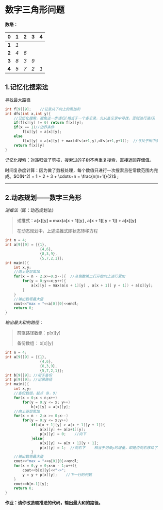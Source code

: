 # **数字三角形问题**

**数塔：**

| 0     | 1    | 2    | 3    | 4    |
| ----- | ---- | ---- | ---- | ---- |
| **1** | *1*  |      |      |      |
| **2** | *4*  | *6*  |      |      |
| **3** | *8*  | *3*  | *9*  |      |
| **4** | *5*  | *7*  | *2*  | *1*  |

## 1.记忆化搜索法

寻找最大路径

```cpp
int f[9][9];	//记录从下向上的累加和
int dfs(int x,int y){
    //记忆化搜索，避免进一步递归(相当于一个备忘录，先从备忘录中寻找，否则进行递归)
    if(f[x][y] != 0) return f[x][y];
	if(x == 1)//边界条件
        f[x][y] = a[x][y];
	else
        f[x][y] = a[x][y] + max(dfs(x+1,y),dfs(x+1,y+1));  //寻找子树中更大的一个进行累加
    return f[x][y]
}
```

记忆化搜索：对递归做了剪枝，搜索过的子树不再重复搜索，直接返回存储值。

时间复杂度计算：因为做了剪枝处理，每个数值只进行一次搜索且在常数范围内完成。$O(N^2) = 1 + 2 + 3 + \cdots+n = \frac{n(n+1)}{2}$ ;



---

## 2.动态规划——数字三角形

*逆推法*（即：动态规划法）

> 递推式：**a[x]\[y] = max(a[x + 1]\[y] , a[x + 1]\[ y + 1]) + a[x]\[y]** 
>
> 在动态规划中，上述递推式即状态转移方程



```cpp
int n = 4;
int a[9][9] = {{1},
				{4,6},
				{8,3,9},
				{5,7,2,1}};  
int main(){
	int x,y;
    //向上逐层累加
    for(x = n - 2;x>=0;x--){  //从倒数第二行开始向上进行累加
		for(y = 0;y<=x;y++){
			a[x][y] = max(a[x + 1][y] , a[x + 1][ y + 1]) + a[x][y];
        }
    }
    //输出数塔最大值
    cout<<"max = "<<a[0][0]<<endl;
    return 0;
}
```

*输出最大和的路径：*

> 前驱路径数组：p[x]\[y]
>
> 备份数组： b[x]\[y]

```cpp
int n = 4;
int a[9][9] = {{1},
				{4,6},
				{8,3,9},
				{5,7,2,1}};  
int b[9][9]; //用于备份
int p[9][9]; //记录路径
int main(){
	int x,y;
    //备份数组，起点（0，0）
    for(x = 0;x < n;x++)
        for(y = 0;y <= x; y++)
            b[x][y] = a[x][y];
    //向上逐层累加
    for(x = n - 2;x >= 0;x--)
        for(y = 0;y <= x;y++)
            if(a[x + 1][y] > a[x + 1][y + 1]){
				a[x][y] += a[x+1][y];
                p[x][y] = 0;	//向下
            }else{
                a[x][y] += a[x + 1][y + 1];
                p[x][y] = 1;  //向右下    相当于记录y的增量，即是否向右移动了。
            }
    //输出数塔最大值
    cout<<"max = "<<a[0][0]<<endl;
	for(x = 0,y = 0;x<n - 1;x++){
		cout<<b[x][y]<<"->";
        y = y + p[x][y];	//下一行的列数
    }
	cout<<b[n-1][y];
	return 0;
}
```



**作业：请你改造顺推法的代码，输出最大和的路径。**
